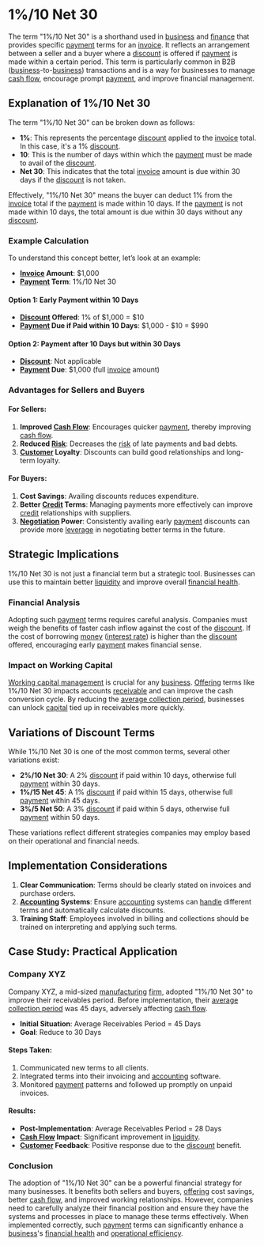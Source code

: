 # 1%/10 Net 30

The term "1%/10 Net 30" is a shorthand used in [business](../b/business.md) and [finance](../f/finance.md) that provides specific [payment](../p/payment.md) terms for an [invoice](../i/invoice.md). It reflects an arrangement between a seller and a buyer where a [discount](../d/discount.md) is offered if [payment](../p/payment.md) is made within a certain period. This term is particularly common in B2B ([business](../b/business.md)-to-[business](../b/business.md)) transactions and is a way for businesses to manage [cash flow](../c/cash_flow.md), encourage prompt [payment](../p/payment.md), and improve financial management.

## Explanation of 1%/10 Net 30

The term "1%/10 Net 30" can be broken down as follows:

- **1%**: This represents the percentage [discount](../d/discount.md) applied to the [invoice](../i/invoice.md) total. In this case, it's a 1% [discount](../d/discount.md).
- **10**: This is the number of days within which the [payment](../p/payment.md) must be made to avail of the [discount](../d/discount.md).
- **Net 30**: This indicates that the total [invoice](../i/invoice.md) amount is due within 30 days if the [discount](../d/discount.md) is not taken.

Effectively, "1%/10 Net 30" means the buyer can deduct 1% from the [invoice](../i/invoice.md) total if the [payment](../p/payment.md) is made within 10 days. If the [payment](../p/payment.md) is not made within 10 days, the total amount is due within 30 days without any [discount](../d/discount.md).

### Example Calculation

To understand this concept better, let’s look at an example:

- **[Invoice](../i/invoice.md) Amount**: $1,000
- **[Payment](../p/payment.md) Term**: 1%/10 Net 30

#### Option 1: Early Payment within 10 Days

- **[Discount](../d/discount.md) Offered**: 1% of $1,000 = $10
- **[Payment](../p/payment.md) Due if Paid within 10 Days**: $1,000 - $10 = $990

#### Option 2: Payment after 10 Days but within 30 Days

- **[Discount](../d/discount.md)**: Not applicable
- **[Payment](../p/payment.md) Due**: $1,000 (full [invoice](../i/invoice.md) amount)

### Advantages for Sellers and Buyers

#### For Sellers:

1. **Improved [Cash Flow](../c/cash_flow.md)**: Encourages quicker [payment](../p/payment.md), thereby improving [cash flow](../c/cash_flow.md).
2. **Reduced [Risk](../r/risk.md)**: Decreases the [risk](../r/risk.md) of late payments and bad debts.
3. **[Customer](../c/customer.md) Loyalty**: Discounts can build good relationships and long-term loyalty.

#### For Buyers:

1. **Cost Savings**: Availing discounts reduces expenditure.
2. **Better [Credit](../c/credit.md) Terms**: Managing payments more effectively can improve [credit](../c/credit.md) relationships with suppliers.
3. **[Negotiation](../n/negotiation.md) Power**: Consistently availing early [payment](../p/payment.md) discounts can provide more [leverage](../l/leverage.md) in negotiating better terms in the future.

## Strategic Implications

1%/10 Net 30 is not just a financial term but a strategic tool. Businesses can use this to maintain better [liquidity](../l/liquidity.md) and improve overall [financial health](../f/financial_health.md).

### Financial Analysis

Adopting such [payment](../p/payment.md) terms requires careful analysis. Companies must weigh the benefits of faster cash inflow against the cost of the [discount](../d/discount.md). If the cost of borrowing [money](../m/money.md) ([interest rate](../i/interest_rate.md)) is higher than the [discount](../d/discount.md) offered, encouraging early [payment](../p/payment.md) makes financial sense.

### Impact on Working Capital

[Working capital management](../w/working_capital_management.md) is crucial for any [business](../b/business.md). [Offering](../o/offering.md) terms like 1%/10 Net 30 impacts accounts [receivable](../r/receivable.md) and can improve the cash conversion cycle. By reducing the [average collection period](../a/average_collection_period.md), businesses can unlock [capital](../c/capital.md) tied up in receivables more quickly.

## Variations of Discount Terms

While 1%/10 Net 30 is one of the most common terms, several other variations exist:

- **2%/10 Net 30**: A 2% [discount](../d/discount.md) if paid within 10 days, otherwise full [payment](../p/payment.md) within 30 days.
- **1%/15 Net 45**: A 1% [discount](../d/discount.md) if paid within 15 days, otherwise full [payment](../p/payment.md) within 45 days.
- **3%/5 Net 50**: A 3% [discount](../d/discount.md) if paid within 5 days, otherwise full [payment](../p/payment.md) within 50 days.

These variations reflect different strategies companies may employ based on their operational and financial needs.

## Implementation Considerations

1. **Clear Communication**: Terms should be clearly stated on invoices and purchase orders.
2. **[Accounting](../a/accounting.md) Systems**: Ensure [accounting](../a/accounting.md) systems can [handle](../h/handle.md) different terms and automatically calculate discounts.
3. **Training Staff**: Employees involved in billing and collections should be trained on interpreting and applying such terms.

## Case Study: Practical Application

### Company XYZ

Company XYZ, a mid-sized [manufacturing](../m/manufacturing.md) [firm](../f/firm.md), adopted "1%/10 Net 30" to improve their receivables period. Before implementation, their [average collection period](../a/average_collection_period.md) was 45 days, adversely affecting [cash flow](../c/cash_flow.md).

- **Initial Situation**: Average Receivables Period = 45 Days
- **Goal**: Reduce to 30 Days

#### Steps Taken:

1. Communicated new terms to all clients.
2. Integrated terms into their invoicing and [accounting](../a/accounting.md) software.
3. Monitored [payment](../p/payment.md) patterns and followed up promptly on unpaid invoices.

#### Results:

- **Post-Implementation**: Average Receivables Period = 28 Days
- **[Cash Flow](../c/cash_flow.md) Impact**: Significant improvement in [liquidity](../l/liquidity.md).
- **[Customer](../c/customer.md) Feedback**: Positive response due to the [discount](../d/discount.md) benefit.

### Conclusion

The adoption of "1%/10 Net 30" can be a powerful financial strategy for many businesses. It benefits both sellers and buyers, [offering](../o/offering.md) cost savings, better [cash flow](../c/cash_flow.md), and improved working relationships. However, companies need to carefully analyze their financial position and ensure they have the systems and processes in place to manage these terms effectively. When implemented correctly, such [payment](../p/payment.md) terms can significantly enhance a [business](../b/business.md)'s [financial health](../f/financial_health.md) and [operational efficiency](../o/operational_efficiency_in_trading.md).
